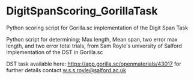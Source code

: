 # DigitSpanScoring_GorillaTask
Python scoring script for Gorilla.sc implementation of the Digit Span Task

Python script for determining; Max length, Mean span, two error max length, and two error total trials, from Sam Royle's university of Salford implementation of the DST in Gorilla.sc

DST task available here: https://app.gorilla.sc/openmaterials/43017
for further details contact w.s.s.royle@salford.ac.uk

